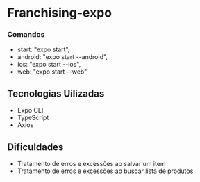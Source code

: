# Franchising-expo

### Comandos
- start: "expo start",
- android: "expo start --android",
- ios: "expo start --ios",
- web: "expo start --web",

## Tecnologias Uilizadas
- Expo CLI
- TypeScript
- Axios

## Dificuldades 
- Tratamento de erros e excessões ao salvar um item
- Tratamento de erros e excessões ao buscar lista de produtos
